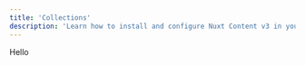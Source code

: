 ```yaml
---
title: 'Collections'
description: 'Learn how to install and configure Nuxt Content v3 in your application.'
---
```


Hello